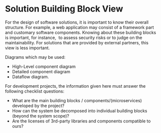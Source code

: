 # Solution Building Block View

For the design of software solutions, it is important to know their overall structure. For example, a web application may consist of a framework part and customary software components. Knowing about these building blocks is important, for instance,  to assess security risks or to judge on the maintainability. For solutions that are provided by external partners, this view is less important.

Diagrams which may be used:

* High-Level component diagram
* Detailed component diagram
* Dataflow diagram.

For development projects, the information given here must answer the following checklist questions:

* What are the main building blocks / components/\(microservices\) developed by the project?
* How can the system be decomposed into individual building blocks \(beyond the system scope\)?
* Are the licenses of 3rd-party libraries and components compatible to ours?

  


